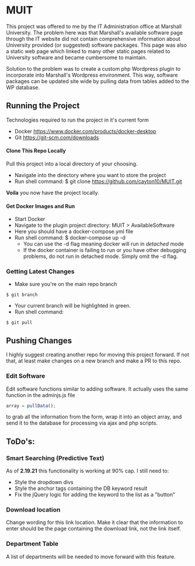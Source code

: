 # MUIT

This project was offered to me by the IT Administration office at Marshall University. The problem here was that Marshall's available software page through the IT website did not contain comprehensive information about University provided (or suggested) software packages. This page was also a static web page which linked to many other static pages related to University software and became cumbersome to maintain.

Solution to the problem was to create a custom php Wordpress plugin to incorporate into Marshall's Wordpress environment. This way, software packages can be updated site wide by pulling data from tables added to the WP database. 

## Running the Project

Technologies required to run the project in it's current form
- Docker https://www.docker.com/products/docker-desktop
- Git https://git-scm.com/downloads

#### Clone This Repo Locally
Pull this project into a local directory of your choosing. 
- Navigate into the directory where you want to store the project
- Run shell command: $ git clone https://github.com/cayton10/MUIT.git

<strong>Voila</strong> you now have the project locally.

#### Get Docker Images and Run
- Start Docker
- Navigate to the plugin project directory: MUIT > AvailableSoftware
- Here you should have a docker-compose.yml file
- Run shell command: $ docker-compose up -d
    * You can use the -d flag meaning docker will run in <em>detached</em> mode
    * If the docker container is failing to run or you have other debugging problems, do not run in detached mode. Simply omit the -d flag.

### Getting Latest Changes
- Make sure you're on the main repo branch
```shell
$ git branch
```
- Your current branch will be highlighted in green.
- Run shell command:
```shell
$ git pull
```

## Pushing Changes
I highly suggest creating another repo for moving this project forward. If not that, at least make changes on a new branch and make a PR to this repo.


### Edit Software
Edit software functions similar to adding software. It actually uses the same function in the adminjs.js file 
``` javascript
array = pullData();
```
to grab all the information from the form, wrap it into an object array, and send it to the database for processing via ajax and php scripts.

## ToDo's:

### Smart Searching (Predictive Text)

As of <strong>2.19.21</strong> this functionality is working at 90% cap. 
I still need to:
- Style the dropdown divs
- Style the anchor tags containing the DB keyword result
- Fix the jQuery logic for adding the keyword to the list as a "button"

### Download location

Change wording for this link location. Make it clear that the information to enter should be the page containing the download link, not the link itself.

### Department Table

A list of departments will be needed to move forward with this feature.

